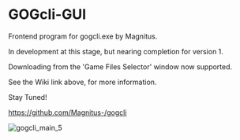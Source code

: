 # GOGcli-GUI
Frontend program for gogcli.exe by Magnitus.

In development at this stage, but nearing completion for version 1.

Downloading from the 'Game Files Selector' window now supported.

See the Wiki link above, for more information.

Stay Tuned!

https://github.com/Magnitus-/gogcli

![gogcli_main_5](https://user-images.githubusercontent.com/19166041/109964344-77b8aa00-7d3d-11eb-9e3b-2c459a2ceffb.png)
